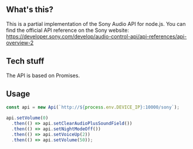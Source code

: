 ## What's this?

This is a partial implementation of the Sony Audio API for node.js.
You can find the official API reference on the Sony website: https://developer.sony.com/develop/audio-control-api/api-references/api-overview-2

## Tech stuff

The API is based on Promises.

## Usage

```javascript
const api = new Api(`http://${process.env.DEVICE_IP}:10000/sony`);

api.setVolume(0)
  .then(() => api.setClearAudioPlusSoundField())
  .then(() => api.setNightModeOff())
  .then(() => api.setVoiceUp(2))
  .then(() => api.setVolume(50));
```
